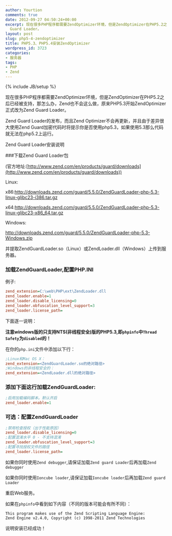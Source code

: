 ```yaml
---
author: Yourtion
comments: true
date: 2012-09-27 04:50:24+00:00
excerpt: 现在很多PHP程序都需要ZendOptimizer环境，但是ZendOptimizer在PHP5.2之后已经被支持，那怎么办，Zend也不会这么做，原来PHP5.3开始ZendOptimizer正式改为Zend
  Guard Loader。
layout: post
slug: php5-4-zendoptimizer
title: PHP5.3、PHP5.4安装ZendOptimizer
wordpress_id: 3723
categories:
- 服务器
tags:
- PHP
- Zend
---
```

{% include JB/setup %}

现在很多PHP程序都需要ZendOptimizer环境，但是ZendOptimizer在PHP5.2之后已经被支持，那怎么办，Zend也不会这么做，原来PHP5.3开始ZendOptimizer正式改为Zend Guard Loader。

Zend Guard Loader的发布，而且Zend Optimizer不会再更新，并且由于差异很大使用Zend Guard加密代码时将提示你是否使用php5.3，如果使用5.3那么代码就无法在php5.2上运行。

Zend Guard Loader安装说明

###下载Zend Guard Loader包

(官方地址:[http://www.zend.com/en/products/guard/downloads](http://www.zend.com/en/products/guard/downloads))


Linux:

x86:http://downloads.zend.com/guard/5.5.0/ZendGuardLoader-php-5.3-linux-glibc23-i386.tar.gz

x64:http://downloads.zend.com/guard/5.5.0/ZendGuardLoader-php-5.3-linux-glibc23-x86_64.tar.gz

Windows:

http://downloads.zend.com/guard/5.5.0/ZendGuardLoader-php-5.3-Windows.zip</blockquote>


并提取ZendGuardLoader.so（Linux）或ZendLoader.dll（Windows）上传到服务器。

### 加载ZendGuardLoader,配置PHP.INI

例子:

```ini
zend_extension=C:\web\PHP\ext\ZendLoader.dll
zend_loader.enable=1
zend_loader.disable_licensing=0
zend_loader.obfuscation_level_support=3
zend_loader.license_path=
```

下面逐一说明：

**注意windows版的只支持NTS(非线程安全)版的PHP5.3,即```phpinfo```中```Thread Safety```为```disabled```的！**

在你的```php.ini```文件中添加以下行：

```ini
;Linux和Mac OS X：
zend_extension=<ZendGuardLoader.so的绝对路径>
;Windows的非线程安全的：
zend_extension=<ZendLoader.dll的绝对路径>
```

### 添加下面这行加载ZendGuardLoader:

```ini
;启用加载编码脚本。默认开启
zend_loader.enable=1
```

### 可选：配置ZendGuardLoader

```ini
;禁用检查授权（出于性能原因）
zend_loader.disable_licensing=0
;配置混淆水平 0 - 不支持混淆
zend_loader.obfuscation_level_support=3
;配置寻找授权文件的路径
zend_loader.license_path=
```

如果你同时使用```Zend debugger```,请保证加载```Zend guard Loader```后再加载```Zend debugger```

如果你同时使用```Ioncube loader```,请保证加载```Ioncube loader```后再加载```Zend guard Loader```

重启Web服务。

如果在```phpinfo```中看到如下内容（不同的版本可能会有所不同）：

```
This program makes use of the Zend Scripting Language Engine:
Zend Engine v2.4.0, Copyright (c) 1998-2011 Zend Technologies
```

说明安装已经成功！
